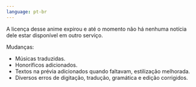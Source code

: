 ```yaml
---
language: pt-br
---
```


A licença desse anime expirou e até o momento não há nenhuma notícia dele estar disponível em outro serviço.

Mudanças:

- Músicas traduzidas.
- Honoríficos adicionados.
- Textos na prévia adicionados quando faltavam, estilização melhorada.
- Diversos erros de digitação, tradução, gramática e edição corrigidos.
